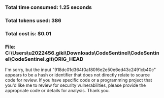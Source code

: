 ### Total time consumed: 1.25 seconds
### Total tokens used: 386
### Total cost is: $0.01
### File: C:\Users\u2022456.giki\Downloads\CodeSentinel\CodeSentinel\CodeSentinel\.git\ORIG_HEAD
I'm sorry, but the input "918dc01d364f0af80f6e2e50e6ed43c2491cb40c" appears to be a hash or identifier that does not directly relate to source code for review. If you have specific code or a programming project that you'd like me to review for security vulnerabilities, please provide the appropriate code or details for analysis. Thank you.




